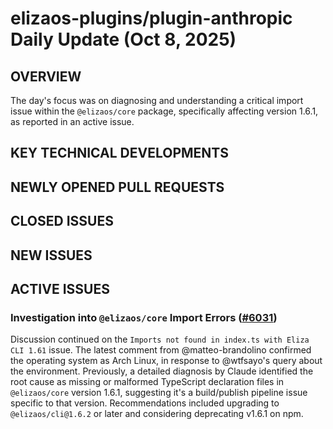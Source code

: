 # elizaos-plugins/plugin-anthropic Daily Update (Oct 8, 2025)
## OVERVIEW 
The day's focus was on diagnosing and understanding a critical import issue within the `@elizaos/core` package, specifically affecting version 1.6.1, as reported in an active issue.

## KEY TECHNICAL DEVELOPMENTS

## NEWLY OPENED PULL REQUESTS

## CLOSED ISSUES

## NEW ISSUES

## ACTIVE ISSUES
### Investigation into `@elizaos/core` Import Errors ([#6031](https://github.com/elizaos-plugins/plugin-anthropic/issues/6031))
Discussion continued on the `Imports not found in index.ts with Eliza CLI 1.61` issue. The latest comment from @matteo-brandolino confirmed the operating system as Arch Linux, in response to @wtfsayo's query about the environment. Previously, a detailed diagnosis by Claude identified the root cause as missing or malformed TypeScript declaration files in `@elizaos/core` version 1.6.1, suggesting it's a build/publish pipeline issue specific to that version. Recommendations included upgrading to `@elizaos/cli@1.6.2` or later and considering deprecating v1.6.1 on npm.